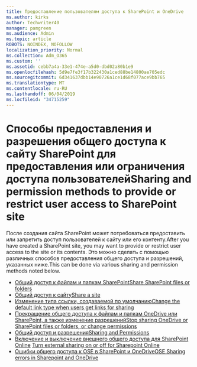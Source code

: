 ```yaml
---
title: Предоставление пользователям доступа к SharePoint и OneDrive
ms.author: kirks
author: Techwriter40
manager: pamgreen
ms.audience: Admin
ms.topic: article
ROBOTS: NOINDEX, NOFOLLOW
localization_priority: Normal
ms.collection: Adm_O365
ms.custom: ''
ms.assetid: cebb7a4a-33e1-474e-a5d0-dbd02a80b1e9
ms.openlocfilehash: 5d9e7fe3f17b322430a1ced88be14800ae705edc
ms.sourcegitcommit: 6d341637dbb14e90726a1ce1d68f077ace9bb765
ms.translationtype: MT
ms.contentlocale: ru-RU
ms.lasthandoff: 06/04/2019
ms.locfileid: "34715259"
---
```

# <a name="sharing-and-permission-methods-to-provide-or-restrict-user-access-to-sharepoint-site"></a><span data-ttu-id="42ef5-102">Способы предоставления и разрешения общего доступа к сайту SharePoint для предоставления или ограничения доступа пользователей</span><span class="sxs-lookup"><span data-stu-id="42ef5-102">Sharing and permission methods to provide or restrict user access to SharePoint site</span></span>

<p><span data-ttu-id="42ef5-103">После создания сайта SharePoint может потребоваться предоставить или запретить доступ пользователей к сайту или его контенту.</span><span class="sxs-lookup"><span data-stu-id="42ef5-103">After you have created a SharePoint site, you may want to provide or restrict user access to the site or its contents.</span></span> <span data-ttu-id="42ef5-104">Это можно сделать с помощью различных способов предоставления общего доступа и разрешений, указанных ниже.</span><span class="sxs-lookup"><span data-stu-id="42ef5-104">This can be done via various sharing and permission methods noted below.</span></span></p> <ul> <li><span data-ttu-id="42ef5-105"><a href="https://support.office.com/en-us/article/share-sharepoint-files-or-folders-1fe37332-0f9a-4719-970e-d2578da4941c?ui=en-US&amp;rs=en-US&amp;ad=US">Общий доступ к файлам и папкам SharePoint</a></span><span class="sxs-lookup"><span data-stu-id="42ef5-105"><a href="https://support.office.com/en-us/article/share-sharepoint-files-or-folders-1fe37332-0f9a-4719-970e-d2578da4941c?ui=en-US&amp;rs=en-US&amp;ad=US">Share SharePoint files or folders</a></span></span></li> <li><span data-ttu-id="42ef5-106"><a href="https://support.office.com/en-us/article/share-a-site-958771a8-d041-4eb8-b51c-afea2eae3658">Общий доступ к сайту</a></span><span class="sxs-lookup"><span data-stu-id="42ef5-106"><a href="https://support.office.com/en-us/article/share-a-site-958771a8-d041-4eb8-b51c-afea2eae3658">Share a site</a></span></span></li> <li><span data-ttu-id="42ef5-107"><a href="https://docs.microsoft.com/en-us/sharepoint/change-default-sharing-link">Изменение типа ссылки, создаваемой по умолчанию</a></span><span class="sxs-lookup"><span data-stu-id="42ef5-107"><a href="https://docs.microsoft.com/en-us/sharepoint/change-default-sharing-link">Change the default link type when users get links for sharing</a></span></span></li> <li><span data-ttu-id="42ef5-108"><a href="https://support.office.com/en-us/article/stop-sharing-onedrive-or-sharepoint-files-or-folders-or-change-permissions-0a36470f-d7fe-40a0-bd74-0ac6c1e13323?ui=en-US&amp;rs=en-US&amp;ad=US">Прекращение общего доступа к файлам и папкам OneDrive или SharePoint, а также изменение разрешений</a></span><span class="sxs-lookup"><span data-stu-id="42ef5-108"><a href="https://support.office.com/en-us/article/stop-sharing-onedrive-or-sharepoint-files-or-folders-or-change-permissions-0a36470f-d7fe-40a0-bd74-0ac6c1e13323?ui=en-US&amp;rs=en-US&amp;ad=US">Stop sharing OneDrive or SharePoint files or folders, or change permissions</a></span></span></li> <li><span data-ttu-id="42ef5-109"><a href="https://support.office.com/en-us/article/Sharing-and-permissions-ac85fbf1-2431-49bf-8690-f1a2b98af65f#ID0EAABAAA=Manage_permissions">Общий доступ и разрешения</a></span><span class="sxs-lookup"><span data-stu-id="42ef5-109"><a href="https://support.office.com/en-us/article/Sharing-and-permissions-ac85fbf1-2431-49bf-8690-f1a2b98af65f#ID0EAABAAA=Manage_permissions">Sharing and Permissions</a></span></span></li> <li><span data-ttu-id="42ef5-110"><a href="https://docs.microsoft.com/en-us/sharepoint/turn-external-sharing-on-or-off">Включение и выключение внешнего общего доступа для SharePoint Online</a>&nbsp;</span><span class="sxs-lookup"><span data-stu-id="42ef5-110"><a href="https://docs.microsoft.com/en-us/sharepoint/turn-external-sharing-on-or-off">Turn external sharing on or off for Sharepoint Online</a>&nbsp;</span></span></li> <li><span data-ttu-id="42ef5-111"><a href="https://docs.microsoft.com/en-us/sharepoint/sharepoint-onedrive-error-message">Ошибки общего доступа к OSE в SharePoint и OneDrive</a></span><span class="sxs-lookup"><span data-stu-id="42ef5-111"><a href="https://docs.microsoft.com/en-us/sharepoint/sharepoint-onedrive-error-message">OSE Sharing errors in Sharepoint and OneDrive</a></span></span></li> </ul>





